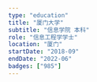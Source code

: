```yaml
---
type: "education"
title: "厦门大学"
subtitle: "信息学院 本科"
role: "信息工程学学士"
location: "厦门"
startDate: "2018-09"
endDate: "2022-06"
badges: ["985"]
---
```

